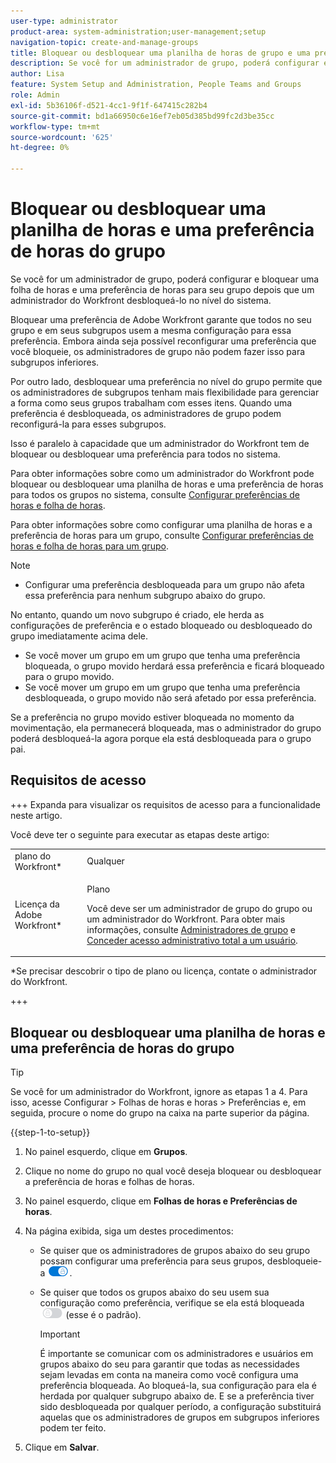 ```yaml
---
user-type: administrator
product-area: system-administration;user-management;setup
navigation-topic: create-and-manage-groups
title: Bloquear ou desbloquear uma planilha de horas de grupo e uma preferência de horas
description: Se você for um administrador de grupo, poderá configurar e bloquear uma folha de horas e uma preferência de horas para seu grupo depois que um administrador do Workfront desbloqueá-lo no nível do sistema.
author: Lisa
feature: System Setup and Administration, People Teams and Groups
role: Admin
exl-id: 5b36106f-d521-4cc1-9f1f-647415c282b4
source-git-commit: bd1a66950c6e16ef7eb05d385bd99fc2d3be35cc
workflow-type: tm+mt
source-wordcount: '625'
ht-degree: 0%

---
```


# Bloquear ou desbloquear uma planilha de horas e uma preferência de horas do grupo

Se você for um administrador de grupo, poderá configurar e bloquear uma folha de horas e uma preferência de horas para seu grupo depois que um administrador do Workfront desbloqueá-lo no nível do sistema.

Bloquear uma preferência de Adobe Workfront garante que todos no seu grupo e em seus subgrupos usem a mesma configuração para essa preferência. Embora ainda seja possível reconfigurar uma preferência que você bloqueie, os administradores de grupo não podem fazer isso para subgrupos inferiores.

Por outro lado, desbloquear uma preferência no nível do grupo permite que os administradores de subgrupos tenham mais flexibilidade para gerenciar a forma como seus grupos trabalham com esses itens. Quando uma preferência é desbloqueada, os administradores de grupo podem reconfigurá-la para esses subgrupos.

Isso é paralelo à capacidade que um administrador do Workfront tem de bloquear ou desbloquear uma preferência para todos no sistema.

Para obter informações sobre como um administrador do Workfront pode bloquear ou desbloquear uma planilha de horas e uma preferência de horas para todos os grupos no sistema, consulte [Configurar preferências de horas e folha de horas](../../../administration-and-setup/set-up-workfront/configure-timesheets-schedules/timesheet-and-hour-preferences.md).

Para obter informações sobre como configurar uma planilha de horas e a preferência de horas para um grupo, consulte [Configurar preferências de horas e folha de horas para um grupo](../../../administration-and-setup/manage-groups/create-and-manage-groups/configure-timesheet-hour-preferences-group.md).

<!--
Unlike other Lock/Unlock articles that start just like this one, we need the steps here. In other areas, the lock/unlock step is part of the article about setting preferences or creating statuses.</p>
-->

>[!NOTE]
>
>* Configurar uma preferência desbloqueada para um grupo não afeta essa preferência para nenhum subgrupo abaixo do grupo.
>
>  No entanto, quando um novo subgrupo é criado, ele herda as configurações de preferência e o estado bloqueado ou desbloqueado do grupo imediatamente acima dele.
>
>* Se você mover um grupo em um grupo que tenha uma preferência bloqueada, o grupo movido herdará essa preferência e ficará bloqueado para o grupo movido.
>* Se você mover um grupo em um grupo que tenha uma preferência desbloqueada, o grupo movido não será afetado por essa preferência.
>
>  Se a preferência no grupo movido estiver bloqueada no momento da movimentação, ela permanecerá bloqueada, mas o administrador do grupo poderá desbloqueá-la agora porque ela está desbloqueada para o grupo pai.

## Requisitos de acesso

+++ Expanda para visualizar os requisitos de acesso para a funcionalidade neste artigo.

Você deve ter o seguinte para executar as etapas deste artigo:

<table style="table-layout:auto"> 
 <col> 
 <col> 
 <tbody> 
  <tr> 
   <td role="rowheader">plano do Workfront*</td> 
   <td>Qualquer</td> 
  </tr> 
  <tr> 
   <td role="rowheader">Licença da Adobe Workfront*</td> 
   <td> <p>Plano </p> <p>Você deve ser um administrador de grupo do grupo ou um administrador do Workfront. Para obter mais informações, consulte <a href="../../../administration-and-setup/manage-groups/group-roles/group-administrators.md" class="MCXref xref">Administradores de grupo</a> e <a href="../../../administration-and-setup/add-users/configure-and-grant-access/grant-a-user-full-administrative-access.md" class="MCXref xref">Conceder acesso administrativo total a um usuário</a>.</p> </td> 
  </tr> 
 </tbody> 
</table>

&#42;Se precisar descobrir o tipo de plano ou licença, contate o administrador do Workfront.

+++

## Bloquear ou desbloquear uma planilha de horas e uma preferência de horas do grupo

>[!TIP]
>
>Se você for um administrador do Workfront, ignore as etapas 1 a 4. Para isso, acesse Configurar > Folhas de horas e horas > Preferências e, em seguida, procure o nome do grupo na caixa na parte superior da página.

{{step-1-to-setup}}

1. No painel esquerdo, clique em **Grupos**.
1. Clique no nome do grupo no qual você deseja bloquear ou desbloquear a preferência de horas e folhas de horas.
1. No painel esquerdo, clique em **Folhas de horas e Preferências de horas**.

1. Na página exibida, siga um destes procedimentos:

   * Se quiser que os administradores de grupos abaixo do seu grupo possam configurar uma preferência para seus grupos, desbloqueie-a ![](assets/unlock-toggle-button.png).
   * Se quiser que todos os grupos abaixo do seu usem sua configuração como preferência, verifique se ela está bloqueada ![](assets/lock-toggle-button.png) (esse é o padrão).

     >[!IMPORTANT]
     >
     >É importante se comunicar com os administradores e usuários em grupos abaixo do seu para garantir que todas as necessidades sejam levadas em conta na maneira como você configura uma preferência bloqueada. Ao bloqueá-la, sua configuração para ela é herdada por qualquer subgrupo abaixo de. E se a preferência tiver sido desbloqueada por qualquer período, a configuração substituirá aquelas que os administradores de grupos em subgrupos inferiores podem ter feito.

1. Clique em **Salvar**.
